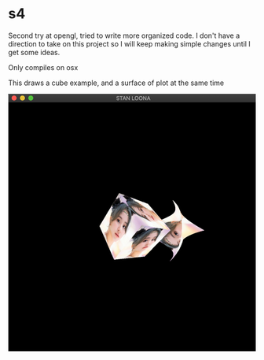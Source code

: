 # s4
Second try at opengl, tried to write more organized code. I don't have a direction to take on this project so I will keep making simple changes until I get some ideas.

Only compiles on osx

This draws a cube example, and a surface of plot at the same time

![Screenshot](images/image.png)
